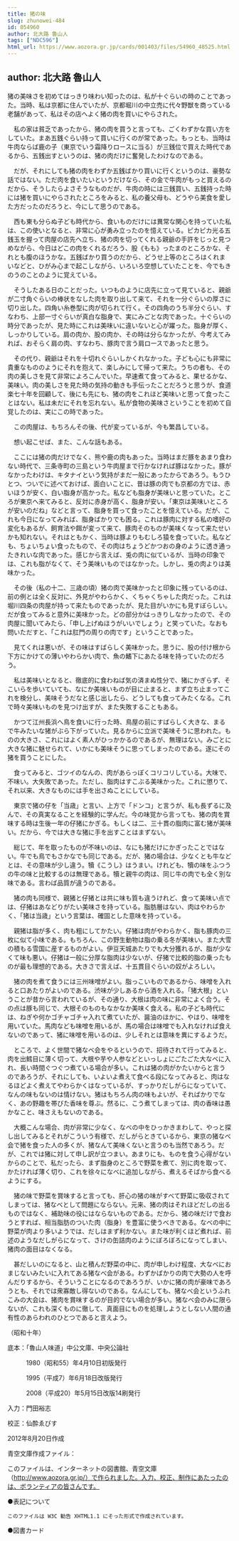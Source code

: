 ```yaml
---
title: 猪の味
slug: zhunowei-484
id: 054960
author: 北大路 魯山人
tags: ["NDC596"]
html_url: https://www.aozora.gr.jp/cards/001403/files/54960_48525.html
---
```


## author: 北大路 魯山人

猪の美味さを初めてはっきり味わい知ったのは、私が十ぐらいの時のことであった。当時、私は京都に住んでいたが、京都堀川の中立売に代々野獣を商っている老舗があって、私はその店へよく猪の肉を買いにやらされた。

　私の家は貧乏であったから、猪の肉を買うと言っても、ごくわずかな買い方をしていた。まあ五銭ぐらい持って買いに行くのが常であった。もっとも、当時は牛肉ならば鹿の子（東京でいう霜降りロースに当る）が三銭位で買えた時代であるから、五銭出すというのは、猪の肉だけに奮発したわけなのである。

　だが、それにしても猪の肉をわずか五銭ばかり買いに行くというのは、豪勢な話ではない。ただ肉を食いたいというだけなら、その金で牛肉がもっと買えるのだから、そうしたらよさそうなものだが、牛肉の時には三銭買い、五銭持った時には猪を買いにやらされたところをみると、私の養父母も、どうやら美食を愛した方だったのだろうと、今にして思うのである。

　西も東も分らぬ子ども時代から、食いものだけには異常な関心を持っていた私は、この使いとなると、非常に心が勇み立ったのを憶えている。ピカピカ光る五銭玉を握って肉屋の店先へ立ち、猪の肉を切ってくれる親爺の手許をじっと見つめながら、今日はどこの肉をくれるだろう、股《もも》ったまのところかな、それとも腹のほうかな。五銭ばかり買うのだから、どうせ上等のところはくれまいなどと、ひがみ心まで起こしながら、いろいろ空想していたことを、今でもきのうのことのように覚えている。

　そうしたある日のことだった。いつものように店先に立って見ていると、親爺が二寸角ぐらいの棒状をなした肉を取り出して来て、それを一分ぐらいの厚さに切り出した。四角い糸巻型に肉が切られて行く。その四角のうち半分ぐらい、すなわち、上部一寸ぐらいが真白な脂身で、実にみごとな肉であった。十ぐらいの時分であったが、見た時にこれは美味いに違いないと心が躍った。脂身が厚く、しっかりしている。肩の肉か、股の肉か、その時は分らなかったが、今考えてみれば、おそらく肩の肉、すなわち、豚肉で言う肩ロースであったと思う。

　その代り、親爺はそれを十切れぐらいしかくれなかった。子ども心にも非常に貴重なもののようにそれを抱えて、楽しみにして帰って来た。うちの者も、その肉の美しさを見て非常によろこんでいた。早速煮て食ってみると、果せるかな、美味い。肉の美しさを見た時の気持の動きも手伝ったことだろうと思うが、食道楽七十年を回顧して、後にも先にも、猪の肉をこれほど美味いと思って食ったことはない。私は未だにそれを忘れない。私が食物の美味さということを初めて自覚したのは、実にこの時であった。

　この肉屋は、もちろんその後、代が変っているが、今も繁昌している。

　想い起こせば、また、こんな話もある。

　ここには猪の肉だけでなく、熊や鹿の肉もあった。当時はまだ豚をあまり食わない時代で、三条寺町の三島という牛肉屋まで行かなければ豚はなかった。豚がなかったわけは、キタナイという気持がまだ一般にあったからであろう。もうひとつ、ついでに述べておけば、面白いことに、昔は豚の肉でも京都の方では、赤いほうが安く、白い脂身が高かった。私なども脂身が美味いと思っていた。ところが東京へ来てみると、反対に赤身が高く、脂身が安い。「東京は美味いところが安いのだね」などと言って、脂身を買って食ったことを憶えている。だが、これも今日になってみれば、脂身ばかりでも困る。これは豚肉に対する私の嗜好の変化もあるが、飼育法や餌が変って来て、豚肉そのものが美味くなって来たせいかも知れない。それはともかく、当時は豚よりもむしろ猿を食っていた。私なども、ちょいちょい食ったもので、その肉はちょうどかつおの身のように透き通ったきれいな肉であった。感じから言えば、兎の肉に似ているが、当時の印象では、これも脂がなくて、そう美味いものではなかった。しかし、兎の肉よりは美味かった。

　その後（私の十二、三歳の頃）猪の肉で美味かったと印象に残っているのは、前の例とは全く反対に、外見がやわらかく、くちゃくちゃした肉だった。これは堀川四条の肉屋が持って来たものであったが、見た目がいかにも見すぼらしい。だが食ってみると意外に美味かった。どの部分かはっきりしなかったので、その肉屋に聞いてみたら、「申し上げぬほうがいいでしょう」と笑っていた。なおも問いただすと、「これは肛門の周りの肉です」ということであった。

　見てくれは悪いが、その味はすばらしく美味かった。思うに、股の付け根から下方にかけての薄いやわらかい肉で、魚の鰭下にあたる味を持っていたのだろう。

　私は美味いとなると、徹底的に食わねば気の済まぬ性分で、猪にかぎらず、そこいらを歩いていても、なにか美味いものが目に止まると、まず立ち止まってこれを検分し、美味そうだなと感じ出したら、どうしても食ってみたくなる。これで時々美味いものを見つけ出すが、また失敗することもある。

　かつて江州長浜へ鳥を食いに行った時、鳥屋の前にすばらしく大きな、まるで牛みたいな猪がぶら下がっていた。見るからに立派で美味そうに思われた。ものの大きさ、これにはよく素人がひっかかるのであるが、無理はない。みごとに大きな猪に魅せられて、いかにも美味そうに思ってしまったのである。遂にその猪を買うことにした。

　食ってみると、ゴツイのなんの、肉があらっぽくコリコリしている。大味で、不味い。大失敗であった。ただし、脂肉はすこぶる美味かった。これに懲りて、それ以来、大きなものには手を出さぬことにしている。

　東京で猪の仔を「当歳」と言い、上方で「ドンコ」と言うが、私も長ずるに及んで、その真実なることを経験的に学んだ。今の味覚から言っても、猪の肉を賞味する時は生後一年の仔猪にかぎる。もしくは二、三十貫の脂肉に富む猪が美味い。だから、今では大きな猪に手を出すことはまずない。

　総じて、年を取ったものが不味いのは、なにも猪だけにかぎったことではない。牛でも鳥でもさかなでも同じである。だが、猪の場合は、少なくとも牛などとは、その意味が少し違う。犢《こうし》はうまい。けれども、犢の味をふつうの牛の味と比較するのは無理である。犢と親牛の肉は、同じ牛の肉でも全く別な味である。言わば品質が違うのである。

　猪の肉も同様で、親猪と仔猪とは共に味も質も違うけれど、食って美味い点では、仔猪はあなどりがたい美味さを持っている。脂肪層はない、肉はやわらかく、「猪は当歳」という言葉は、確固とした意味を持っている。

　親猪は脂が多く、肉も粗にしてかたい。仔猪は肉がやわらかく、脂も豚肉の三枚に似て小味である。もちろん、この野生動物は脂の乗る冬が美味い。また大雪の積もる雪国に産するものがよい。伊豆天城あたりでも大分獲れるが、脂が少なくて味も悪い。仔猪は一般に分厚な脂肉は少ないが、仔猪で比較的脂の乗ったものが最も理想的である。大きさで言えば、十五貫目ぐらいの奴がよろしい。

　猪の肉を煮て食うには三州味噌がよい。脂っこいものであるから、味噌を入れると口あたりがよいのである。渋味が少しあるから酒を入れる。「猪大根」ということが昔から言われているが、その通り、大根は肉の味に非常によく合う。その点は豚も同じで、大根そのものもなかなか美味く食える。私の子ども時代には、ねぎや何かゴチャゴチャ入れて煮ていたが、醤油のほかに、やはり、味噌を用いていた。馬肉なども味噌を用いるが、馬の場合は味噌でも入れなければ食えないのであって、猪に味噌を用いるのは、少しそれとは意味を異にするようだ。

　ところで、よく世間で猪なべ会をやるというので、招待されて行ってみると、肉を出鱈目に薄く切って、大根や芋や人参などといっしょにごたごた大なべに入れ、長い時間ぐつぐつ煮ている場合が多い。これは猪の肉がかたいからと言うのであろうが、それにしても、いよいよ煮えて食べる段になってみると、肉はなるほどよく煮えてやわらかくはなっているが、すっかりだしがらになっていて、なんの味もないのは情けない。猪はもちろん肉の味もよいが、そればかりでなく、あの野趣を帯びた香味を尊ぶ。然るに、こう煮てしまっては、肉の香味は愚かなこと、味さえもないのである。

　大概こんな場合、肉が非常に少なく、なべの中をひっかきまわして、やっと探し出してみるとそれがこういう有様で、だしがらときているから、東京の猪なべ会で猪を食った人の多くが、猪なんて美味くないと言うのも当然であろう。だが、これでは猪に対して申し訳が立つまい。あまりにも、ものを食う心得がないからのことで、私だったら、まず脂身のところで野菜を煮て、別に肉を取って、かたければ薄く切り、これを徐々になべに追加しながら、煮えるそばから食べるようにする。

　猪の味で野菜を賞味すると言っても、肝心の猪の味がすべて野菜に吸収されてしまっては、猪なべとして問題にならない。元来、猪の肉はそれほどだしの出るものではなく、補助味の役にはならないものである。だから、猪の味だけで食おうとすれば、相当脂肪のついた肉（脂身）を豊富に使うべきである。なべの中に野菜が肉より多いようでは、だしはまず利かない。また味が利くほど煮れば、前述のようなだしがらになって、さけの缶詰肉のようにぼろぼろになってしまい、猪肉の面目はなくなる。

　甚だしいのになると、山と積んだ野菜の中に、肉が申しわけ程度、大なべにおまじないみたいに入れてある猪なべ会がある。わずかばかりの肉で大勢の人を呼んだりするから、そういうことになるのであろうが、いかに猪の肉が豪味であろうとも、それでは衆寡敵し得ないのである。なんにしても、猪なべ会というふれこみの大会は、猪肉を賞味するのが目的でない場合が多い。猪なべ会のみに限らないが、これも深くものに徹して、真面目にものを処理しようとしない人間の通有性のあらわれのひとつであると言えよう。

（昭和十年）













底本：「魯山人味道」中公文庫、中央公論社

　　　1980（昭和55）年4月10日初版発行

　　　1995（平成7）年6月18日改版発行

　　　2008（平成20）年5月15日改版14刷発行

入力：門田裕志

校正：仙酔ゑびす

2012年8月20日作成

青空文庫作成ファイル：

このファイルは、インターネットの図書館、青空文庫（http://www.aozora.gr.jp/）で作られました。入力、校正、制作にあたったのは、ボランティアの皆さんです。











●表記について


	このファイルは W3C 勧告 XHTML1.1 にそった形式で作成されています。







●図書カード